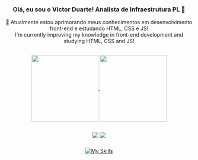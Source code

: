 
### <div align='center'> Olá, eu sou o Victor Duarte! Analista de Infraestrutura PL 👋</div>
<div align='center'>🌱 Atualmente estou aprimorando meus conhecimentos em desenvolvimento front-end e estudando HTML, CSS e JS! </br> I'm currently improving my knowledge in front-end development and studying HTML, CSS and JS!</div>

##

<div align="center">
  <a href="#">
    <img align="center" height="180em" src="https://github-readme-stats-beta-coral.vercel.app/api?username=pedrovs3&show_icons=true&theme=midnight-purple&include_all_commits=true&border_radius=12&hide_border=true&count_private=true)](https://git.io/streak-stats" />
  </a>
  <a href="#">
    <img align="center" height="180em" src="https://github-readme-stats-beta-coral.vercel.app/api/top-langs/?layout=compact&theme=midnight-purple&hide_border=true&border_radius=12&count_private=true&username=pedrovs3&hide=ejs,html,css,scss"/>
  </a>
</div>

<div align="center">
  
  

</div>
  </div>
  
  ##
  
  <div align="center">
  <a href="https://www.linkedin.com/in/victor-duarte-400b78223/" target="_blank"><img src="https://img.shields.io/badge/LinkedIn-0077B5?style=for-the-badge&logo=linkedin&logoColor=white" target="_blank"></a>
  <a href = "mailto:vduartte.franca@gmail.com"><img src="https://img.shields.io/badge/-Hotmail-%23333?style=for-the-badge&logo=gmail&logoColor=white" target="_blank"></a>
 </div>
    
###
<div align="center">
  
   [![My Skills](https://skills.thijs.gg/icons?i=js,ts,react,nextjs,vite,sass,nodejs,tailwind,kotlin,mysql,azure,firebase)](https://skills.thijs.gg)

</div>
</div>
